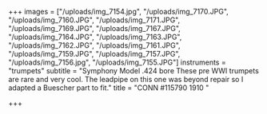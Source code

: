 +++
images = ["/uploads/img_7154.jpg", "/uploads/img_7170.JPG", "/uploads/img_7160.JPG", "/uploads/img_7171.JPG", "/uploads/img_7169.JPG", "/uploads/img_7167.JPG", "/uploads/img_7164.JPG", "/uploads/img_7163.JPG", "/uploads/img_7162.JPG", "/uploads/img_7161.JPG", "/uploads/img_7159.JPG", "/uploads/img_7157.JPG", "/uploads/img_7156.jpg", "/uploads/img_7155.JPG"]
instruments = "trumpets"
subtitle = "Symphony Model .424 bore   These pre WWI trumpets are rare and very cool. The leadpipe on this one was beyond repair so I adapted a Buescher part to fit."
title = "CONN #115790 1910 "

+++
